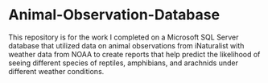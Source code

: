 # Animal-Observation-Database
This repository is for the work I completed on a Microsoft SQL Server database that utilized data on animal observations from iNaturalist with weather data from NOAA to create reports that help predict the likelihood of seeing different species of reptiles, amphibians, and arachnids under different weather conditions. 
